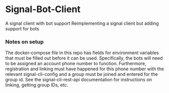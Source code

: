 # Signal-Bot-Client

A signal client with bot support
Reimplementing a signal client but adding support for bots

### Notes on setup

The docker-compose file in this repo has fields for environment variables that must be filled out before it can be used. Specifically, the bots will need to be assigned an account phone number to function. Furthermore, registration and linking must have happened for this phone number with the relevant signal-cli-config and a group must be joined and entered for the group id. See the signal-cli-rest-api documentation for instructions on linking, getting group IDs, etc.

